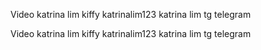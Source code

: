 Video katrina lim kiffy katrinalim123 katrina lim tg telegram

Video katrina lim kiffy katrinalim123 katrina lim tg telegram
